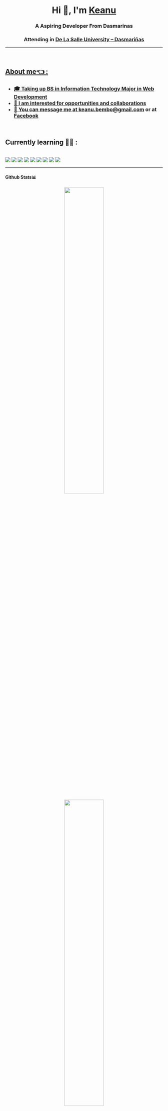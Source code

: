 <h1 align="center">Hi 👋, I'm <a href="https://github.com/Tarkkailija" target="blank">
Keanu</a></h1>

<h3 align="center">A Aspiring Developer From Dasmarinas</h3>
<h3 align="center">Attending in <a href="https://www.dlsud.edu.ph/">De La Salle University – Dasmariñas</h3>

<hr> 
</br>

## About me👈 :
<h3>
  <ul>
    <li> 🎓 Taking up <a href="https://www.dlsud.edu.ph/programs/cscs/bsit.htm">BS in Information Technology Major in Web Development
    <li> 🙋 I am interested for opportunities and collaborations
    <li> 📣 You can message me at <a href="keanuonealbembo@gmail.com">keanu.bembo@gmail.com</a> or at <a href="https://www.facebook.com/BasedGod.Exynos">Facebook</a>
    </ul>
</h3>

</br>

## Currently learning 🧑‍💻 :
</br> <img src="https://img.icons8.com/color/48/000000/java-coffee-cup-logo--v1.png"/> <img src="[https://upload.wikimedia.org/wikipedia/commons/thumb/c/c3/Python-logo-notext.svg/1869px-Python-logo-notext.svg.png](https://icons8.com/icon/13441/python)"> <img src="[https://upload.wikimedia.org/wikipedia/commons/thumb/b/bd/Logo_C_sharp.svg/1820px-Logo_C_sharp.svg.png](https://icons8.com/icon/45490/c-sharp-logo-2)"> <img src = "[https://upload.wikimedia.org/wikipedia/commons/thumb/2/27/PHP-logo.svg/2560px-PHP-logo.svg.png](https://icons8.com/icon/fAMVO_fuoOuC/php-logo)"> <img src ="[https://upload.wikimedia.org/wikipedia/commons/thumb/3/33/Figma-logo.svg/1667px-Figma-logo.svg.png](https://icons8.com/icon/4QNavJEq1R1g/figma)"> <img src="https://img.icons8.com/color/48/000000/html-5--v1.png"/> <img src="https://img.icons8.com/color/48/000000/css3.png"/> <img src="https://img.icons8.com/color/48/000000/bash.png"/> <img src="https://img.icons8.com/color/48/000000/linux.png"/>

<hr>

<h4>
Github Stats📊
</h4>

<p align="center">
  <img height="50%" width="auto" src ="https://github-readme-stats.vercel.app/api?username=Tarkkailija&theme=nord&show_icons=true&hide_border=false&count_private=true">
  <img height="50%" width="auto" src ="https://github-readme-stats.vercel.app/api/top-langs/?username=Tarkkailija&theme=nord&show_icons=true&hide_border=false&layout=compact">
   <img height="50%" width="auto" src ="https://github-readme-streak-stats.herokuapp.com/?user=tarkkailija&theme=nord&hide_border=false">
</p>

<!---
Tarkkailija/Tarkkailija is a ✨ special ✨ repository because its `README.md` (this file) appears on your GitHub profile.
You can click the Preview link to take a look at your changes.
--->
